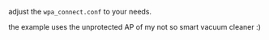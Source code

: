 adjust the
`wpa_connect.conf`
to your needs.

the example uses the unprotected AP of my not so smart vacuum cleaner :)


